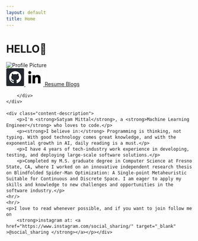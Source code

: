 ```yaml
---
layout: default
title: Home
---
```


# HELLO<span class="wave-hand">👋</span>

<div class="content-wrapper">
    <div class="profile_img_div">
        <img src="/assets/images/IMG_9064.png" alt="Profile Picture" class="profile-pic">
        <div class="social-links">
            <a href="https://github.com/05satyam" target="_blank" title="GitHub">
                <img src="/assets/images/git.webp" alt="GitHub Icon" class="social-icon">
            </a>
            <a href="https://linkedin.com/in/satyam-sm" target="_blank" title="LinkedIn">
                <img src="/assets/images/linkedin.webp" alt="LinkedIn Icon" class="social-icon">
            </a>
            <a href="/assets/Resume-Mittal-Satyam.pdf" target="_blank" title="Download Resume">
                Resume
            </a>
             <a href="{{ '/blog' | relative_url }}" target="_blank" title="Satyam's Blogs">
                Blogs
            </a>
            
        </div>
    </div>

    <div class="content-description">
        <p>I'm <strong>Satyam Mittal</strong>, a <strong>Machine Learning Engineer</strong> who loves to code.</p>
        <p><strong>I believe in:</strong> Programming is thinking, not typing. With good technology comes great knowledge, and with the exponential growth in AI, daily reading is a must.</p>
        <p>I have 4 years of tech-industry work experience in developing, testing, and deploying large-scale software solutions.</p>
        <p>Completed my M.S. graduate degree in Computer Science at Fresno State, CA, where I worked on an innovative independent research thesis on Blindfolded Spider-Man Optimization: A Single-point Metaheuristic Suitable for Continuous and Discrete Space. I am eager to apply my skills and knowledge to new challenges and opportunities in the software industry.</p>
    <hr/>
    <hr/>
    <p>I love to read whenever possible, and if you want to join follow me on 
        <strong>instagram at: <a href="https://www.instagram.com/social_sharing/" target="_blank" >@social_sharing </strong></a></p></div>
</div>

